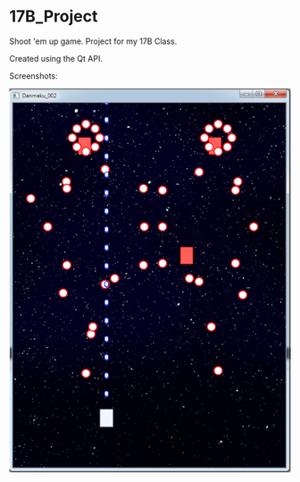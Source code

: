 # 17B_Project
Shoot 'em up game.
Project for my 17B Class.

Created using the Qt API.

Screenshots:

![image_001](https://github.com/asison19/17B_Project/blob/master/Screenshots/image_001.png)
